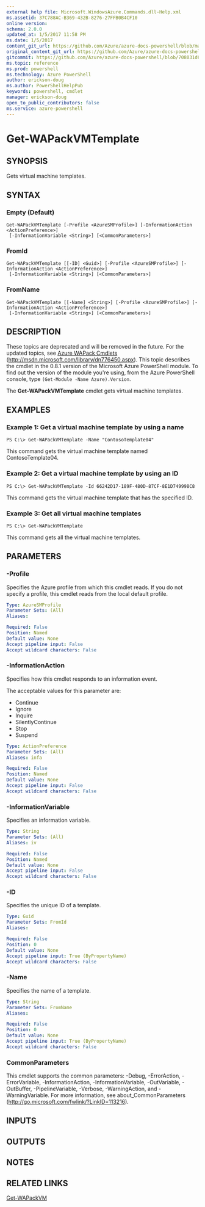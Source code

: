 ```yaml
---
external help file: Microsoft.WindowsAzure.Commands.dll-Help.xml
ms.assetid: 37C788AC-B369-432B-8276-27FFB0B4CF10
online version: 
schema: 2.0.0
updated_at: 1/5/2017 11:58 PM
ms.date: 1/5/2017
content_git_url: https://github.com/Azure/azure-docs-powershell/blob/master/azureps-cmdlets-docs/ServiceManagement/Azure.Compute/v3.1.0/Get-WAPackVMTemplate.md
original_content_git_url: https://github.com/Azure/azure-docs-powershell/blob/master/azureps-cmdlets-docs/ServiceManagement/Azure.Compute/v3.1.0/Get-WAPackVMTemplate.md
gitcommit: https://github.com/Azure/azure-docs-powershell/blob/708031d6bfe230ef535b9f1da2a6bf5f01dca5a2/azureps-cmdlets-docs/ServiceManagement/Azure.Compute/v3.1.0/Get-WAPackVMTemplate.md
ms.topic: reference
ms.prod: powershell
ms.technology: Azure PowerShell
author: erickson-doug
ms.author: PowerShellHelpPub
keywords: powershell, cmdlet
manager: erickson-doug
open_to_public_contributors: false
ms.service: azure-powershell
---
```


# Get-WAPackVMTemplate

## SYNOPSIS
Gets virtual machine templates.

## SYNTAX

### Empty (Default)
```
Get-WAPackVMTemplate [-Profile <AzureSMProfile>] [-InformationAction <ActionPreference>]
 [-InformationVariable <String>] [<CommonParameters>]
```

### FromId
```
Get-WAPackVMTemplate [[-ID] <Guid>] [-Profile <AzureSMProfile>] [-InformationAction <ActionPreference>]
 [-InformationVariable <String>] [<CommonParameters>]
```

### FromName
```
Get-WAPackVMTemplate [[-Name] <String>] [-Profile <AzureSMProfile>] [-InformationAction <ActionPreference>]
 [-InformationVariable <String>] [<CommonParameters>]
```

## DESCRIPTION
These topics are deprecated and will be removed in the future.
For the updated topics, see [Azure WAPack Cmdlets](http://msdn.microsoft.com/library/dn776450.aspx) (http://msdn.microsoft.com/library/dn776450.aspx).
This topic describes the cmdlet in the 0.8.1 version of the Microsoft Azure PowerShell module.
To find out the version of the module you're using, from the Azure PowerShell console, type `(Get-Module -Name Azure).Version`.

The **Get-WAPackVMTemplate** cmdlet gets virtual machine templates.

## EXAMPLES

### Example 1: Get a virtual machine template by using a name
```
PS C:\> Get-WAPackVMTemplate -Name "ContosoTemplate04"
```

This command gets the virtual machine template named ContosoTemplate04.

### Example 2: Get a virtual machine template by using an ID
```
PS C:\> Get-WAPackVMTemplate -Id 66242D17-189F-480D-87CF-8E1D749998C8
```

This command gets the virtual machine template that has the specified ID.

### Example 3: Get all virtual machine templates
```
PS C:\> Get-WAPackVMTemplate
```

This command gets all the virtual machine templates.

## PARAMETERS

### -Profile
Specifies the Azure profile from which this cmdlet reads.
If you do not specify a profile, this cmdlet reads from the local default profile.

```yaml
Type: AzureSMProfile
Parameter Sets: (All)
Aliases: 

Required: False
Position: Named
Default value: None
Accept pipeline input: False
Accept wildcard characters: False
```

### -InformationAction
Specifies how this cmdlet responds to an information event.

The acceptable values for this parameter are:

- Continue
- Ignore
- Inquire
- SilentlyContinue
- Stop
- Suspend

```yaml
Type: ActionPreference
Parameter Sets: (All)
Aliases: infa

Required: False
Position: Named
Default value: None
Accept pipeline input: False
Accept wildcard characters: False
```

### -InformationVariable
Specifies an information variable.

```yaml
Type: String
Parameter Sets: (All)
Aliases: iv

Required: False
Position: Named
Default value: None
Accept pipeline input: False
Accept wildcard characters: False
```

### -ID
Specifies the unique ID of a template.

```yaml
Type: Guid
Parameter Sets: FromId
Aliases: 

Required: False
Position: 0
Default value: None
Accept pipeline input: True (ByPropertyName)
Accept wildcard characters: False
```

### -Name
Specifies the name of a template.

```yaml
Type: String
Parameter Sets: FromName
Aliases: 

Required: False
Position: 0
Default value: None
Accept pipeline input: True (ByPropertyName)
Accept wildcard characters: False
```

### CommonParameters
This cmdlet supports the common parameters: -Debug, -ErrorAction, -ErrorVariable, -InformationAction, -InformationVariable, -OutVariable, -OutBuffer, -PipelineVariable, -Verbose, -WarningAction, and -WarningVariable. For more information, see about_CommonParameters (http://go.microsoft.com/fwlink/?LinkID=113216).

## INPUTS

## OUTPUTS

## NOTES

## RELATED LINKS

[Get-WAPackVM](xref:ServiceManagement/Azure.Compute/v3.1.0/Get-WAPackVM.md)


